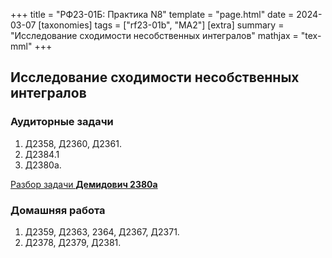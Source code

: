 +++
title = "РФ23-01Б: Практика N8"
template = "page.html"
date = 2024-03-07
[taxonomies]
tags = ["rf23-01b", "MA2"]
[extra]
summary = "Исследование сходимости несобственных интегралов"
mathjax = "tex-mml"
+++

<!-- more -->
## Исследование сходимости несобственных интегралов

### Аудиторные задачи

1. Д2358, Д2360,  Д2361.
2. Д2384.1
2. Д2380а.

[Разбор задачи **Демидович 2380а**](/D2380a.pdf)

### Домашняя работа

1. Д2359, Д2363, 2364, Д2367, Д2371.
2. Д2378, Д2379, Д2381.
